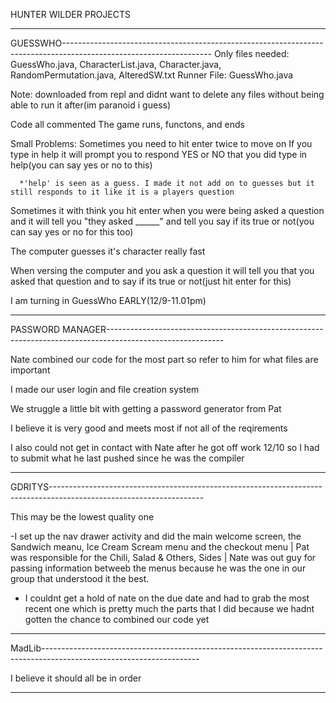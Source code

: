 HUNTER WILDER PROJECTS


---------------------------------------------------------------------------------------------------------------------------
GUESSWHO-------------------------------------------------------------------------------------------------------------------
Only files needed: GuessWho.java, CharacterList.java, Character.java, RandomPermutation.java, AlteredSW.txt
Runner File: GuessWho.java

Note: downloaded from repl and didnt want to delete any files without being able to run it after(im paranoid i guess)

Code all commented
The game runs, functons, and ends

Small Problems:
  Sometimes you need to hit enter twice to move on
  If you type in help it will prompt you to respond YES or NO that you did type in help(you can say yes or no to this)
  
      *'help' is seen as a guess. I made it not add on to guesses but it still responds to it like it is a players question
      
  Sometimes it with think you hit enter when you were being asked a question and it will tell you "they asked ______"  and tell you say if its true or not(you can say yes or   no for this too)
  
  The computer guesses it's character really fast
  
  When versing the computer and you ask a question it will tell you that you asked that question and to say if its true or not(just hit enter for this)

I am turning in GuessWho EARLY(12/9-11.01pm)

---------------------------------------------------------------------------------------------------------------------------

PASSWORD MANAGER-----------------------------------------------------------------------------------------------------------

  Nate combined our code for the most part so refer to him for what files are important
  
  I made our user login and file creation system
  
  We struggle a little bit with getting a password generator from Pat
  
  I believe it is very good and meets most if not all of the reqirements
  
  I also could not get in contact with Nate after he got off work 12/10 so I had to submit what he last pushed since he was the compiler

---------------------------------------------------------------------------------------------------------------------------
GDRITYS--------------------------------------------------------------------------------------------------------------------

This may be the lowest quality one

-I set up the nav drawer activity and did the main welcome screen, the Sandwich meanu, Ice Cream Scream menu and the checkout menu | Pat was responsible for the Chili, Salad & Others, Sides | Nate was out guy for passing information betweeb the menus because he was the one in our group that understood it the best.

- I couldnt get a hold of nate on the due date and had to grab the most recent one which is pretty much the parts that I did because we hadnt gotten the chance to combined our code yet
---------------------------------------------------------------------------------------------------------------------------
MadLib---------------------------------------------------------------------------------------------------------------------

I believe it should all be in order

---------------------------------------------------------------------------------------------------------------------------

